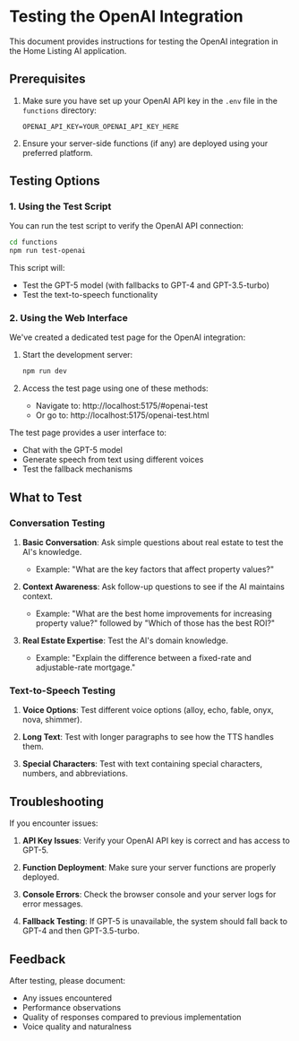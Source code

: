 # Testing the OpenAI Integration

This document provides instructions for testing the OpenAI integration in the Home Listing AI application.

## Prerequisites

1. Make sure you have set up your OpenAI API key in the `.env` file in the `functions` directory:
   ```
   OPENAI_API_KEY=YOUR_OPENAI_API_KEY_HERE
   ```

2. Ensure your server-side functions (if any) are deployed using your preferred platform.

## Testing Options

### 1. Using the Test Script

You can run the test script to verify the OpenAI API connection:

```bash
cd functions
npm run test-openai
```

This script will:
- Test the GPT-5 model (with fallbacks to GPT-4 and GPT-3.5-turbo)
- Test the text-to-speech functionality

### 2. Using the Web Interface

We've created a dedicated test page for the OpenAI integration:

1. Start the development server:
   ```bash
   npm run dev
   ```

2. Access the test page using one of these methods:
   - Navigate to: http://localhost:5175/#openai-test
   - Or go to: http://localhost:5175/openai-test.html

The test page provides a user interface to:
- Chat with the GPT-5 model
- Generate speech from text using different voices
- Test the fallback mechanisms

## What to Test

### Conversation Testing

1. **Basic Conversation**: Ask simple questions about real estate to test the AI's knowledge.
   - Example: "What are the key factors that affect property values?"

2. **Context Awareness**: Ask follow-up questions to see if the AI maintains context.
   - Example: "What are the best home improvements for increasing property value?" followed by "Which of those has the best ROI?"

3. **Real Estate Expertise**: Test the AI's domain knowledge.
   - Example: "Explain the difference between a fixed-rate and adjustable-rate mortgage."

### Text-to-Speech Testing

1. **Voice Options**: Test different voice options (alloy, echo, fable, onyx, nova, shimmer).

2. **Long Text**: Test with longer paragraphs to see how the TTS handles them.

3. **Special Characters**: Test with text containing special characters, numbers, and abbreviations.

## Troubleshooting

If you encounter issues:

1. **API Key Issues**: Verify your OpenAI API key is correct and has access to GPT-5.

2. **Function Deployment**: Make sure your server functions are properly deployed.

3. **Console Errors**: Check the browser console and your server logs for error messages.

4. **Fallback Testing**: If GPT-5 is unavailable, the system should fall back to GPT-4 and then GPT-3.5-turbo.

## Feedback

After testing, please document:
- Any issues encountered
- Performance observations
- Quality of responses compared to previous implementation
- Voice quality and naturalness
